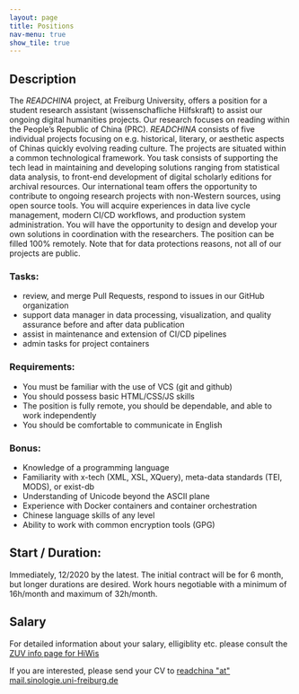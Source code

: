```yaml
---
layout: page
title: Positions
nav-menu: true
show_tile: true
---
```


## Description
The *READCHINA* project, at Freiburg University, offers a position for a student research assistant (wissenschafliche Hilfskraft) to assist our ongoing digital humanities projects. Our research focuses on reading within the People’s Republic of China (PRC). *READCHINA* consists of five individual projects focusing on e.g. historical, literary, or aesthetic aspects of Chinas quickly evolving reading culture. The projects are situated within a common technological framework. 
You task consists of supporting the tech lead in maintaining and developing solutions ranging from statistical data analysis, to front-end development of digital scholarly editions for archival resources. Our international team offers the opportunity to contribute to ongoing research projects with non-Western sources, using open source tools. You will  acquire experiences in data live cycle management, modern CI/CD workflows, and production system administration. You will have the opportunity to design and develop your own solutions in coordination with the researchers. The position can be filled 100% remotely. Note that for data protections reasons, not all of our projects are public. 

### Tasks:
 -  review, and merge Pull Requests, respond to issues in our GitHub organization
 -  support data manager in data processing, visualization, and quality assurance before and after data publication 
 -  assist in maintenance and extension of CI/CD pipelines
 -  admin tasks for project containers 

### Requirements:
 -  You must be familiar with the use of VCS (git and github)
 -  You should possess basic HTML/CSS/JS skills
 -  The position is fully remote, you should be dependable, and able to work independently 
 -  You should be comfortable to communicate in English  
 
### Bonus:
-  Knowledge of a programming language
-  Familiarity with x-tech (XML, XSL, XQuery), meta-data standards (TEI, MODS), or exist-db
-  Understanding of Unicode beyond the ASCII plane
-  Experience with Docker containers and container orchestration
-  Chinese language skills of any level 
-  Ability to work with common encryption tools (GPG)


## Start / Duration:
Immediately, 12/2020 by the latest. The initial contract will be for 6 month, but longer durations are desired. Work hours negotiable with a minimum of 16h/month and maximum of 32h/month.

## Salary
For detailed information about your salary, elligiblity etc. please consult the [ZUV info page for HiWis](http://www.zuv.uni-freiburg.de/service/hiwi)

If you are interested, please send your CV to [readchina "at" mail.sinologie.uni-freiburg.de](mailto:readchina@mail.sinologie.uni-freiburg.de)
